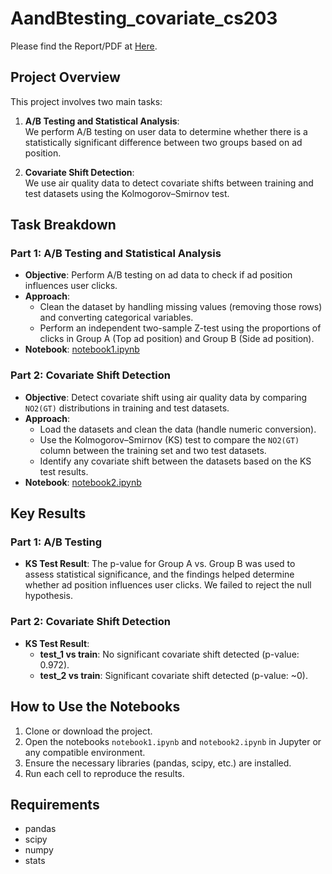 # AandBtesting_covariate_cs203

Please find the Report/PDF at [Here](23110049_23110237_Assignment_10.pdf).
## Project Overview

This project involves two main tasks:

1. **A/B Testing and Statistical Analysis**:  
   We perform A/B testing on user data to determine whether there is a statistically significant difference between two groups based on ad position.
   
2. **Covariate Shift Detection**:  
   We use air quality data to detect covariate shifts between training and test datasets using the Kolmogorov–Smirnov test.

## Task Breakdown

### Part 1: **A/B Testing and Statistical Analysis**  
- **Objective**: Perform A/B testing on ad data to check if ad position influences user clicks.
- **Approach**: 
  - Clean the dataset by handling missing values (removing those rows) and converting categorical variables.
  - Perform an independent two-sample Z-test using the proportions of clicks in Group A (Top ad position) and Group B (Side ad position).
- **Notebook**: [notebook1.ipynb](notebook1.ipynb)

### Part 2: **Covariate Shift Detection**  
- **Objective**: Detect covariate shift using air quality data by comparing `NO2(GT)` distributions in training and test datasets.
- **Approach**: 
  - Load the datasets and clean the data (handle numeric conversion).
  - Use the Kolmogorov–Smirnov (KS) test to compare the `NO2(GT)` column between the training set and two test datasets.
  - Identify any covariate shift between the datasets based on the KS test results.
- **Notebook**: [notebook2.ipynb](notebook2.ipynb)

## Key Results

### Part 1: A/B Testing
- **KS Test Result**: The p-value for Group A vs. Group B was used to assess statistical significance, and the findings helped determine whether ad position influences user clicks. We failed to reject the null hypothesis. 

### Part 2: Covariate Shift Detection
- **KS Test Result**: 
  - **test_1 vs train**: No significant covariate shift detected (p-value: 0.972).
  - **test_2 vs train**: Significant covariate shift detected (p-value: ~0).

## How to Use the Notebooks

1. Clone or download the project.
2. Open the notebooks `notebook1.ipynb` and `notebook2.ipynb` in Jupyter or any compatible environment.
3. Ensure the necessary libraries (pandas, scipy, etc.) are installed.
4. Run each cell to reproduce the results.

## Requirements

- pandas
- scipy
- numpy
- stats
  
